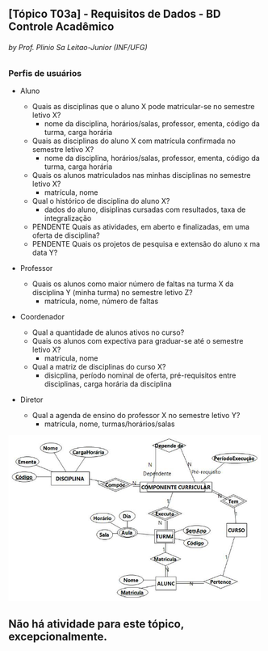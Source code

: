 ## [Tópico T03a] - Requisitos de Dados - BD Controle Acadêmico
###### *by Prof. Plinio Sa Leitao-Junior (INF/UFG)*

### Perfis de usuários

- Aluno
  - Quais as disciplinas que o aluno X pode matricular-se no semestre letivo X?
    - nome da disciplina, horários/salas, professor, ementa, código da turma, carga horária
  - Quais as disciplinas do aluno X com matrícula confirmada no semestre letivo X?
    - nome da disciplina, horários/salas, professor, ementa, código da turma, carga horária
  - Quais os alunos matriculados nas minhas disciplinas no semestre letivo X?
    - matrícula, nome
  - Qual o histórico de disciplina do aluno X?
    - dados do aluno, disiplinas cursadas com resultados, taxa de integralização
  - PENDENTE Quais as atividades, em aberto e finalizadas, em uma oferta de disciplina?
  - PENDENTE Quais os projetos de pesquisa e extensão do aluno x ma data Y?

- Professor
  - Quais os alunos como maior número de faltas na turma X da disciplina Y (minha turma) no semestre letivo Z?
    - matrícula, nome, número de faltas 

- Coordenador
  - Qual a quantidade de alunos ativos no curso?
  - Quais os alunos com expectiva para graduar-se até o semestre letivo X?
    - matricula, nome 
  - Qual a matriz de disciplinas do curso X?
    - disicplina, período nominal de oferta, pré-requisitos entre disciplinas, carga horária da disciplina

- Diretor
  - Qual a agenda de ensino do professor X no semestre letivo Y?
    - matrícula, nome, turmas/horários/salas

<img src="../media/fig-der-controle-academico-bia.jpg" width="500">


## Não há atividade para este tópico, excepcionalmente.

